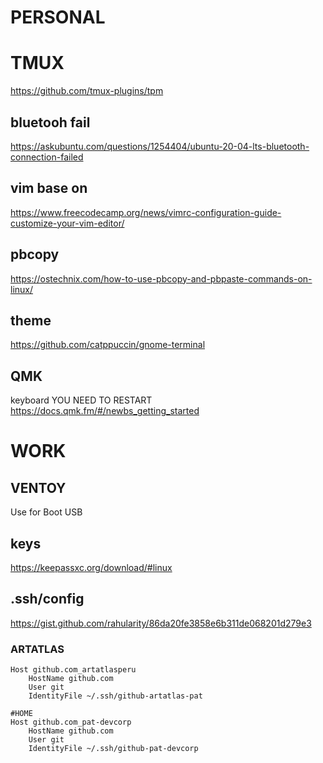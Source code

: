 # PERSONAL
# TMUX
https://github.com/tmux-plugins/tpm
## bluetooh fail
https://askubuntu.com/questions/1254404/ubuntu-20-04-lts-bluetooth-connection-failed
## vim base on 
https://www.freecodecamp.org/news/vimrc-configuration-guide-customize-your-vim-editor/
## pbcopy 
https://ostechnix.com/how-to-use-pbcopy-and-pbpaste-commands-on-linux/
## theme
https://github.com/catppuccin/gnome-terminal
## QMK 
keyboard YOU NEED TO RESTART
https://docs.qmk.fm/#/newbs_getting_started
# WORK
## VENTOY 
Use for Boot USB
## keys
https://keepassxc.org/download/#linux
## .ssh/config 
https://gist.github.com/rahularity/86da20fe3858e6b311de068201d279e3
### ARTATLAS     
```
Host github.com_artatlasperu
    HostName github.com
    User git
    IdentityFile ~/.ssh/github-artatlas-pat
  
#HOME
Host github.com_pat-devcorp
    HostName github.com
    User git
    IdentityFile ~/.ssh/github-pat-devcorp
```
